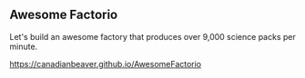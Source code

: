 ## Awesome Factorio

Let's build an awesome factory that produces over 9,000 science packs per minute.

https://canadianbeaver.github.io/AwesomeFactorio
